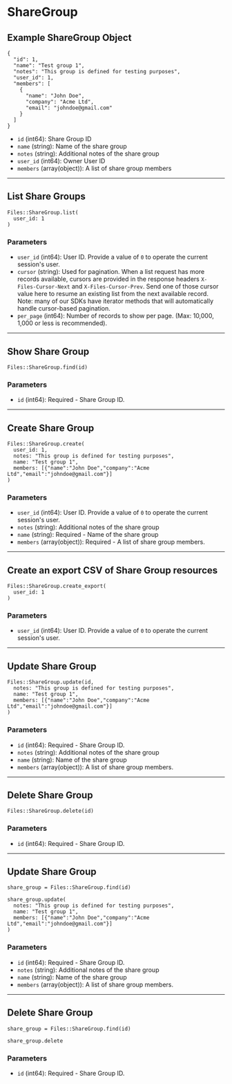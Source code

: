 # ShareGroup

## Example ShareGroup Object

```
{
  "id": 1,
  "name": "Test group 1",
  "notes": "This group is defined for testing purposes",
  "user_id": 1,
  "members": [
    {
      "name": "John Doe",
      "company": "Acme Ltd",
      "email": "johndoe@gmail.com"
    }
  ]
}
```

* `id` (int64): Share Group ID
* `name` (string): Name of the share group
* `notes` (string): Additional notes of the share group
* `user_id` (int64): Owner User ID
* `members` (array(object)): A list of share group members


---

## List Share Groups

```
Files::ShareGroup.list(
  user_id: 1
)
```

### Parameters

* `user_id` (int64): User ID.  Provide a value of `0` to operate the current session's user.
* `cursor` (string): Used for pagination.  When a list request has more records available, cursors are provided in the response headers `X-Files-Cursor-Next` and `X-Files-Cursor-Prev`.  Send one of those cursor value here to resume an existing list from the next available record.  Note: many of our SDKs have iterator methods that will automatically handle cursor-based pagination.
* `per_page` (int64): Number of records to show per page.  (Max: 10,000, 1,000 or less is recommended).


---

## Show Share Group

```
Files::ShareGroup.find(id)
```

### Parameters

* `id` (int64): Required - Share Group ID.


---

## Create Share Group

```
Files::ShareGroup.create(
  user_id: 1, 
  notes: "This group is defined for testing purposes", 
  name: "Test group 1", 
  members: [{"name":"John Doe","company":"Acme Ltd","email":"johndoe@gmail.com"}]
)
```

### Parameters

* `user_id` (int64): User ID.  Provide a value of `0` to operate the current session's user.
* `notes` (string): Additional notes of the share group
* `name` (string): Required - Name of the share group
* `members` (array(object)): Required - A list of share group members.


---

## Create an export CSV of Share Group resources

```
Files::ShareGroup.create_export(
  user_id: 1
)
```

### Parameters

* `user_id` (int64): User ID.  Provide a value of `0` to operate the current session's user.


---

## Update Share Group

```
Files::ShareGroup.update(id, 
  notes: "This group is defined for testing purposes", 
  name: "Test group 1", 
  members: [{"name":"John Doe","company":"Acme Ltd","email":"johndoe@gmail.com"}]
)
```

### Parameters

* `id` (int64): Required - Share Group ID.
* `notes` (string): Additional notes of the share group
* `name` (string): Name of the share group
* `members` (array(object)): A list of share group members.


---

## Delete Share Group

```
Files::ShareGroup.delete(id)
```

### Parameters

* `id` (int64): Required - Share Group ID.


---

## Update Share Group

```
share_group = Files::ShareGroup.find(id)

share_group.update(
  notes: "This group is defined for testing purposes",
  name: "Test group 1",
  members: [{"name":"John Doe","company":"Acme Ltd","email":"johndoe@gmail.com"}]
)
```

### Parameters

* `id` (int64): Required - Share Group ID.
* `notes` (string): Additional notes of the share group
* `name` (string): Name of the share group
* `members` (array(object)): A list of share group members.


---

## Delete Share Group

```
share_group = Files::ShareGroup.find(id)

share_group.delete
```

### Parameters

* `id` (int64): Required - Share Group ID.
